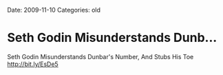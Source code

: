 Date: 2009-11-10
Categories: old

# Seth Godin Misunderstands Dunb...

Seth Godin Misunderstands Dunbar&#39;s Number, And Stubs His Toe <a href="http://bit.ly/EsDe5" rel="nofollow">http://bit.ly/EsDe5</a>
